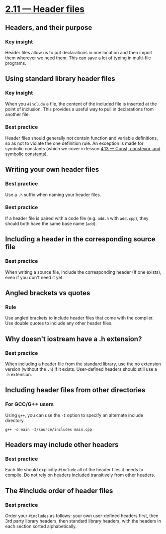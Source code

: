 # [2.11 — Header files](https://www.learncpp.com/cpp-tutorial/header-files/)

## Headers, and their purpose

### Key insight

Header files allow us to put declarations in one location and then import them wherever we need them.
This can save a lot of typing in multi-file programs.

## Using standard library header files

### Key insight

When you `#include` a file, the content of the included file is inserted at the point of inclusion.
This provides a useful way to pull in declarations from another file.

### Best practice

Header files should generally not contain function and variable definitions, so as not to violate the one definition rule.
An exception is made for symbolic constants (which we cover in lesson [4.13 — Const, constexpr, and symbolic constants)](https://www.learncpp.com/cpp-tutorial/const-constexpr-and-symbolic-constants/).

## Writing your own header files

### Best practice

Use a `.h` suffix when naming your header files.

### Best practice

If a header file is paired with a code file (e.g. `add.h` with `add.cpp`), they should both have the same base name (`add`).

## Including a header in the corresponding source file

### Best practice

When writing a source file, include the corresponding header (If one exists), even if you don't need it yet.

## Angled brackets vs quotes

### Rule

Use angled brackets to include header files that come with the compiler.
Use double quotes to include any other header files.

## Why doesn't iostream have a .h extension?

### Best practice

When including a header file from the standard library, use the no extension version (without the `.h`) if it exists.
User-defined headers should still use a `.h` extension.

## Including header files from other directories

### For GCC/G++ users

Using `g++`, you can use the `-I` option to specify an alternate include directory.

```shell
g++ -o main -I/source/includes main.cpp
```

## Headers may include other headers

### Best practice

Each file should explicitly `#include` all of the header files it needs to compile.
Do not rely on headers included transitively from other headers.

## The #include order of header files

### Best practice

Order your `#includes` as follows: your own user-defined headers first, then 3rd party library headers, then standard library headers, with the headers in each section sorted alphabetically.
